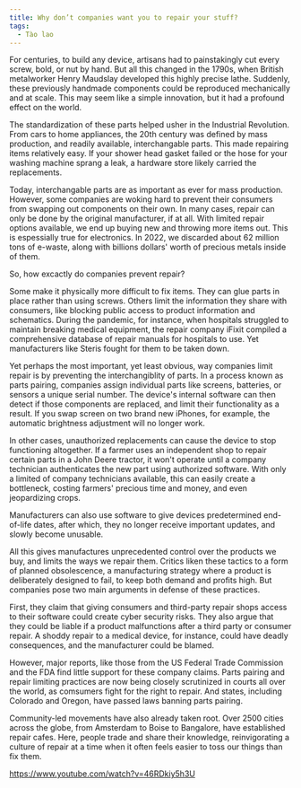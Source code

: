 ```yaml
---
title: Why don’t companies want you to repair your stuff?
tags:
  - Tào lao
---
```


For centuries, to build any device, artisans had to painstakingly cut every screw, bold, or nut by hand. But all this changed in the 1790s, when British metalworker Henry Maudslay developed this highly precise lathe. Suddenly, these previously handmade components could be reproduced mechanically and at scale. This may seem like a simple innovation, but it had a profound effect on the world.

The standardization of these parts helped usher in the Industrial Revolution. From cars to home appliances, the 20th century was defined by mass production, and readily available, interchangable parts. This made repairing items relatively easy. If your shower head gasket failed or the hose for your washing machine sprang a leak, a hardware store likely carried the replacements.

Today, interchangable parts are as important as ever for mass production. However, some companies are woking hard to prevent their consumers from swapping out components on their own. In many cases, repair can only be done by the original manufacturer, if at all. With limited repair options available, we end up buying new and throwing more items out. This is espessially true for electronics. In 2022, we discarded about 62 million tons of e-waste, along with billions dollars' worth of precious metals inside of them.

So, how excactly do companies prevent repair?

Some make it physically more difficult to fix items. They can glue parts in place rather than using screws. Others limit the information they share with consumers, like blocking public access to product information and schematics. During the pandemic, for instance, when hospitals struggled to maintain breaking medical equipment, the repair company iFixit compiled a comprehensive database of repair manuals for hospitals to use. Yet manufacturers like Steris fought for them to be taken down.

Yet perhaps the most important, yet least obvious, way companies limit repair is by preventing the interchangiblity of parts. In a process known as parts pairing, companies assign individual parts like screens, batteries, or sensors a unique serial number. The device's internal software can then detect if those components are replaced, and limit their functionality as a result. If you swap screen on two brand new iPhones, for example, the automatic brightness adjustment will no longer work.

In other cases, unauthorized replacements can cause the device to stop functioning altogether. If a farmer uses an independent shop to repair certain parts in a John Deere tractor, it won't operate until a company technician authenticates the new part using authorized software. With only a limited of company technicians available, this can easily create a bottleneck, costing farmers' precious time and money, and even jeopardizing crops.

Manufacturers can also use software to give devices predetermined end-of-life dates, after which, they no longer receive important updates, and slowly become unusable.

All this gives manufactures unprecedented control over the products we buy, and limits the ways we repair them. Critics liken these tactics to a form of planned obsolescence, a manufacturing strategy where a product is deliberately designed to fail, to keep both demand and profits high. But companies pose two main arguments in defense of these practices.

First, they claim that giving consumers and third-party repair shops access to their software could create cyber security risks. They also argue that they could be liable if a product malfunctions after a third party or consumer repair. A shoddy repair to a medical device, for instance, could have deadly consequences, and the manufacturer could be blamed.

However, major reports, like those from the US Federal Trade Commission and the FDA find little support for these company claims. Parts pairing and repair limiting practices are now being closely scrutinized in courts all over the world, as comsumers fight for the right to repair. And states, including Colorado and Oregon, have passed laws banning parts pairing.

Community-led movements have also already taken root. Over 2500 cities across the globe, from Amsterdam to Boise to Bangalore, have established repair cafes. Here, people trade and share their knowledge, reinvigorating a culture of repair at a time when it often feels easier to toss our things than fix them.

https://www.youtube.com/watch?v=46RDkiy5h3U
